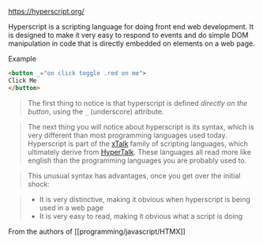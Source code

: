 https://hyperscript.org/

Hyperscript is a scripting language for doing front end web development. It is designed to make it very easy to respond to events and do simple DOM manipulation in code that is directly embedded on elements on a web page.

Example

```html
<button _="on click toggle .red on me">
Click Me
</button>
```

> The first thing to notice is that hyperscript is defined _directly on the button_, using the `_` (underscore) attribute.

 >The next thing you will notice about hyperscript is its syntax, which is very different than most programming languages used today. Hyperscript is part of the [xTalk](https://en.wikipedia.org/wiki/XTalk) family of scripting languages, which ultimately derive from [HyperTalk](https://hypercard.org/HyperTalk%20Reference%202.4.pdf). These languages all read more like english than the programming languages you are probably used to.

> This unusual syntax has advantages, once you get over the initial shock:

> -   It is very distinctive, making it obvious when hyperscript is being used in a web page
> -   It is very easy to read, making it obvious what a script is doing

From the authors of [[programming/javascript/HTMX]]